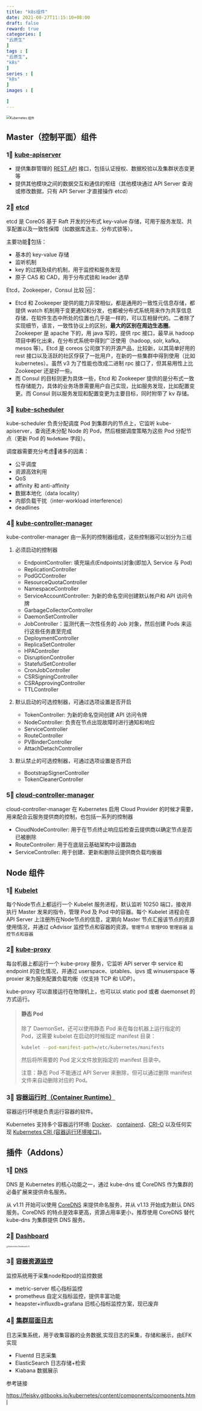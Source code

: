 ```yaml
---
title: "k8s组件"
date: 2021-08-27T11:15:10+08:00
draft: false
reward: true
categories: [
"云原生"
]
tags : [
"云原生",
"k8s"
]
series : [
"k8s"
]
images : [

]
---
```




<img src="http://picgo.6and.ltd/img/components-of-kubernetes.svg" alt="Kubernetes 组件" style="zoom: 60%;" />

## Master（控制平面）组件

### 1⃣️ [kube-apiserver](https://feisky.gitbooks.io/kubernetes/content/components/apiserver.html)

- 提供集群管理的 [REST API](https://kubernetes.io/docs/reference/generated/kubernetes-api/v1.21/) 接口，包括认证授权、数据校验以及集群状态变更等
- 提供其他模块之间的数据交互和通信的枢纽（其他模块通过 API Server 查询或修改数据，只有 API Server 才直接操作 etcd）

### 2⃣️ [etcd](https://feisky.gitbooks.io/kubernetes/content/components/etcd.html)

etcd 是 CoreOS 基于 Raft 开发的分布式 key-value 存储，可用于服务发现、共享配置以及一致性保障（如数据库选主、分布式锁等）。

 主要功能🔧包括：

- 基本的 key-value 存储
- 监听机制
- key 的过期及续约机制，用于监控和服务发现
- 原子 CAS 和 CAD，用于分布式锁和 leader 选举

 Etcd，Zookeeper，Consul 比较 🆚：

- Etcd 和 Zookeeper 提供的能力非常相似，都是通用的一致性元信息存储，都提供 watch 机制用于变更通知和分发，也都被分布式系统用来作为共享信息存储，在软件生态中所处的位置也几乎是一样的，可以互相替代的。二者除了实现细节，语言，一致性协议上的区别，**最大的区别在周边生态圈**。Zookeeper 是 apache 下的，用 java 写的，提供 rpc 接口，最早从 hadoop 项目中孵化出来，在分布式系统中得到广泛使用（hadoop, solr, kafka, mesos 等）。Etcd 是 coreos 公司旗下的开源产品，比较新，以其简单好用的 rest 接口以及活跃的社区俘获了一批用户，在新的一些集群中得到使用（比如 kubernetes）。虽然 v3 为了性能也改成二进制 rpc 接口了，但其易用性上比 Zookeeper 还是好一些。
- 而 Consul 的目标则更为具体一些，Etcd 和 Zookeeper 提供的是分布式一致性存储能力，具体的业务场景需要用户自己实现，比如服务发现，比如配置变更。而 Consul 则以服务发现和配置变更为主要目标，同时附带了 kv 存储。

### 3⃣️ [kube-scheduler](https://kubernetes.io/zh/docs/concepts/overview/components/)

kube-scheduler 负责分配调度 Pod 到集群内的节点上，它监听 kube-apiserver，查询还未分配 Node 的 Pod，然后根据调度策略为这些 Pod 分配节点（更新 Pod 的 `NodeName` 字段）。

调度器需要充分考虑🤔诸多的因素：

- 公平调度
- 资源高效利用
- QoS
- affinity 和 anti-affinity
- 数据本地化（data locality）
- 内部负载干扰（inter-workload interference）
- deadlines

### 4⃣️ [kube-controller-manager](https://feisky.gitbooks.io/kubernetes/content/components/controller-manager.html#kube-controller-manager)

kube-controller-manager 由一系列的控制器组成，这些控制器可以划分为三组

1. 必须启动的控制器

   - EndpointController: 填充端点(Endpoints)对象(即加入 Service 与 Pod)
   - ReplicationController
   - PodGCController
   - ResourceQuotaController
   - NamespaceController
   - ServiceAccountController: 为新的命名空间创建默认帐户和 API 访问令牌
   - GarbageCollectorController
   - DaemonSetController
   - JobController：监测代表一次性任务的 Job 对象，然后创建 Pods 来运行这些任务直至完成
   - DeploymentController
   - ReplicaSetController
   - HPAController
   - DisruptionController
   - StatefulSetController
   - CronJobController
   - CSRSigningController
   - CSRApprovingController
   - TTLController
2. 默认启动的可选控制器，可通过选项设置是否开启

   - TokenController: 为新的命名空间创建 API 访问令牌
   - NodeController: 负责在节点出现故障时进行通知和响应
   - ServiceController
   - RouteController
   - PVBinderController
   - AttachDetachController
3. 默认禁止的可选控制器，可通过选项设置是否开启

   - BootstrapSignerController
   - TokenCleanerController

### 5⃣️ [cloud-controller-manager](https://feisky.gitbooks.io/kubernetes/content/components/controller-manager.html#kube-controller-manager)

cloud-controller-manager 在 Kubernetes 启用 Cloud Provider 的时候才需要，用来配合云服务提供商的控制，也包括一系列的控制器

- CloudNodeController: 用于在节点终止响应后检查云提供商以确定节点是否已被删除
- RouteController: 用于在底层云基础架构中设置路由
- ServiceController: 用于创建、更新和删除云提供商负载均衡器

## Node 组件

### 1⃣️ [Kubelet](https://feisky.gitbooks.io/kubernetes/content/components/kubelet.html)

每个Node节点上都运行一个 Kubelet 服务进程，默认监听 10250 端口，接收并执行 Master 发来的指令，管理 Pod 及 Pod 中的容器。每个 Kubelet 进程会在 API Server 上注册所在Node节点的信息，定期向 Master 节点汇报该节点的资源使用情况，并通过 cAdvisor 监控节点和容器的资源。`管理节点`  `管理POD`  `管理容器`  `监控节点和容器`

### 2⃣️ [kube-proxy](https://feisky.gitbooks.io/kubernetes/content/components/kube-proxy.html)

每台机器上都运行一个 kube-proxy 服务，它监听 API server 中 service 和 endpoint 的变化情况，并通过 userspace、iptables、ipvs 或 winuserspace 等 proxier 来为服务配置负载均衡（仅支持 TCP 和 UDP）。

kube-proxy 可以直接运行在物理机上，也可以以 static pod 或者 daemonset 的方式运行。

> #### 静态 Pod
>
> 除了 DaemonSet，还可以使用静态 Pod 来在每台机器上运行指定的 Pod，这需要 kubelet 在启动的时候指定 manifest 目录：
>
> ```sh
> kubelet --pod-manifest-path=/etc/kubernetes/manifests
> ```
>
> 然后将所需要的 Pod 定义文件放到指定的 manifest 目录中。
>
> 注意：静态 Pod 不能通过 API Server 来删除，但可以通过删除 manifest 文件来自动删除对应的 Pod。

### 3⃣️ [容器运行时（Container Runtime）](https://kubernetes.io/zh/docs/concepts/overview/components/)

容器运行环境是负责运行容器的软件。

Kubernetes 支持多个容器运行环境: [Docker](https://kubernetes.io/zh/docs/reference/kubectl/docker-cli-to-kubectl/)、 [containerd](https://containerd.io/docs/)、[CRI-O](https://cri-o.io/#what-is-cri-o) 以及任何实现 [Kubernetes CRI (容器运行环境接口)](https://github.com/kubernetes/community/blob/master/contributors/devel/sig-node/container-runtime-interface.md)。

## 插件（Addons）

### 1⃣️ [DNS](https://feisky.gitbooks.io/kubernetes/content/components/kube-dns.html)

DNS 是 Kubernetes 的核心功能之一，通过 kube-dns 或 CoreDNS 作为集群的必备扩展来提供命名服务。

从 v1.11 开始可以使用 [CoreDNS](https://coredns.io/) 来提供命名服务，并从 v1.13 开始成为默认 DNS 服务。CoreDNS 的特点是效率更高，资源占用率更小，推荐使用 CoreDNS 替代 kube-dns 为集群提供 DNS 服务。

### 2⃣️ [Dashboard](https://kubernetes.io/zh/docs/tasks/access-application-cluster/web-ui-dashboard/)

<img src="http://picgo.6and.ltd/img/ui-dashboard.png" alt="Kubernetes Dashboard UI" style="zoom: 33%;" />

### 3⃣️ [容器资源监控](https://kubernetes.io/zh/docs/tasks/debug-application-cluster/resource-usage-monitoring/)

监控系统用于采集node和pod的监控数据

- metric-server 核心指标监控
- prometheus 自定义指标监控，提供丰富功能
- heapster+influxdb+grafana 旧核心指标监控方案，现已废弃

### 4⃣️ [集群层面日志](https://kubernetes.io/zh/docs/concepts/cluster-administration/logging/)

日志采集系统，用于收集容器的业务数据,实现日志的采集，存储和展示，由EFK实现

- Fluentd 日志采集
- ElasticSearch 日志存储+检索
- Kiabana 数据展示


参考链接

https://feisky.gitbooks.io/kubernetes/content/components/components.html
